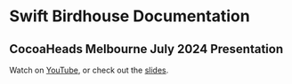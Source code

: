 # Swift Birdhouse Documentation

## CocoaHeads Melbourne July 2024 Presentation

Watch on [YouTube](https://www.youtube.com/live/XaXg9EilrQQ?si=ybRyap-WWnBh7lMw&t=545), or check out the [slides](CocoaHeads.pdf).

